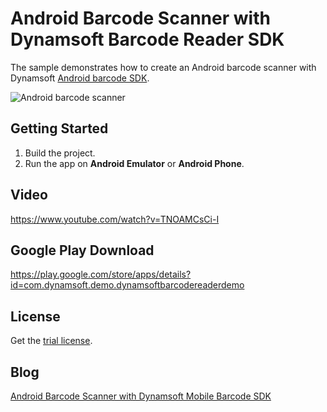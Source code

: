 Android Barcode Scanner with Dynamsoft Barcode Reader SDK
============

The sample demonstrates how to create an Android barcode scanner with Dynamsoft [Android barcode SDK][1].

![Android barcode scanner](https://www.codepool.biz/wp-content/uploads/images/android-barcode-setting.png)

Getting Started
---------------
1. Build the project.
2. Run the app on **Android Emulator** or **Android Phone**.

Video
-----
https://www.youtube.com/watch?v=TNOAMCsCi-I

Google Play Download
-----------
https://play.google.com/store/apps/details?id=com.dynamsoft.demo.dynamsoftbarcodereaderdemo

License
--------
Get the [trial license](https://www.dynamsoft.com/CustomerPortal/Portal/Triallicense.aspx).

Blog
-----
[Android Barcode Scanner with Dynamsoft Mobile Barcode SDK][3]

[1]:http://www.dynamsoft.com/Products/barcode-scanner-sdk-android.aspx
[2]:http://www.dynamsoft.com/Downloads/Dynamic-Barcode-Reader-Download.aspx
[3]:http://www.codepool.biz/android-barcode-scanner-dynamsoft-sdk.html
